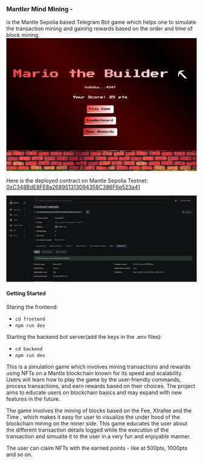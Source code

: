 ### Mantler Mind Mining -
is the Mantle Sepolia based Telegram Bot game which helps one to simulate the transaction mining and gaining rewards based on the order and time of block mining.
![alt text](image-1.png)


Here is the deployed contract on Mantle Sepolia Testnet:
[0xC348BdE8FE8a268951313094358C386F6e523a41](https://explorer.sepolia.mantle.xyz/address/0xc348bde8fe8a268951313094358c386f6e523a41?tab=contract)


![alt text](/images/image.png)

#### Getting Started

Staring the frontend:
- ```cd frontend```
- ```npm run dev```


Starting the backend bot server(add the keys in the .env files):
- ```cd backend```
- ```npm run dev```

This is a simulation game which involves mining transactions and rewards using NFTs on a Mantle blockchain known for its speed and scalability. Users will learn how to play the game by the user-friendly commands, process transactions, and earn rewards based on their choices. The project aims to educate users on blockchain basics and may expand with new features in the future.

The game involves the mining of blocks based on the Fee, Xtrafee and the Time , which makes it easy for user to visualize the under hood of the blockchain mining on the miner side. This game educates the user about the different transaction details logged while the execution of the transaction and simualte it to the user in a very fun and enjoyable manner.

The user can claim NFTs with the earned points - like at 500pts, 1000pts and so on.

